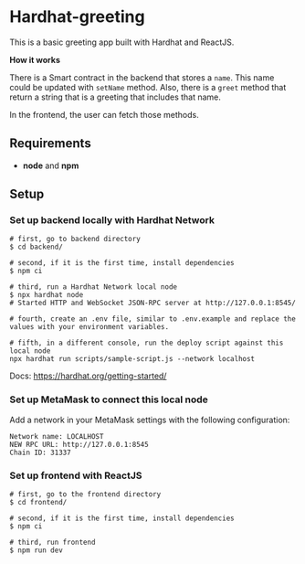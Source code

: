 # Hardhat-greeting

This is a basic greeting app built with Hardhat and ReactJS.

**How it works**

There is a Smart contract in the backend that stores a `name`. This name could be updated with `setName` method. Also, there is a `greet` method that return a string that is a greeting that includes that name.

In the frontend, the user can fetch those methods.

## Requirements

- **node** and **npm**

## Setup

### Set up backend locally with Hardhat Network

```
# first, go to backend directory
$ cd backend/

# second, if it is the first time, install dependencies
$ npm ci

# third, run a Hardhat Network local node
$ npx hardhat node
# Started HTTP and WebSocket JSON-RPC server at http://127.0.0.1:8545/

# fourth, create an .env file, similar to .env.example and replace the values with your environment variables.

# fifth, in a different console, run the deploy script against this local node
npx hardhat run scripts/sample-script.js --network localhost
```

Docs: https://hardhat.org/getting-started/

### Set up MetaMask to connect this local node

Add a network in your MetaMask settings with the following configuration:

```
Network name: LOCALHOST
NEW RPC URL: http://127.0.0.1:8545
Chain ID: 31337
```

### Set up frontend with ReactJS

```
# first, go to the frontend directory
$ cd frontend/

# second, if it is the first time, install dependencies
$ npm ci

# third, run frontend
$ npm run dev
```
